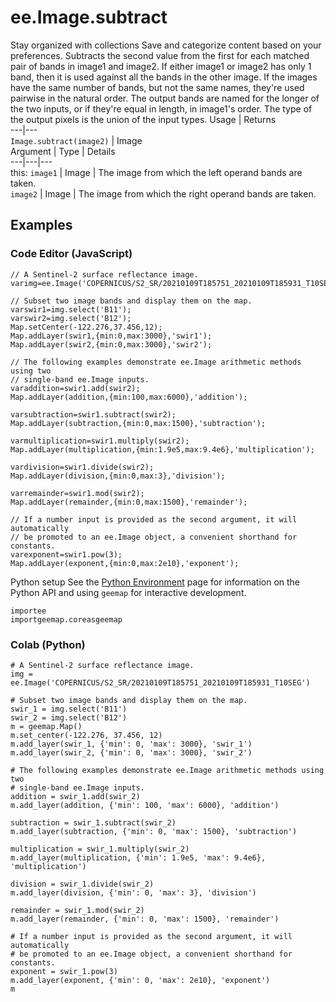  
#  ee.Image.subtract
Stay organized with collections  Save and categorize content based on your preferences. 
Subtracts the second value from the first for each matched pair of bands in image1 and image2. If either image1 or image2 has only 1 band, then it is used against all the bands in the other image. If the images have the same number of bands, but not the same names, they're used pairwise in the natural order. The output bands are named for the longer of the two inputs, or if they're equal in length, in image1's order. The type of the output pixels is the union of the input types. Usage | Returns  
---|---  
`Image.subtract(image2)` | Image  
Argument | Type | Details  
---|---|---  
this: `image1` | Image | The image from which the left operand bands are taken.  
`image2` | Image | The image from which the right operand bands are taken.  
## Examples
### Code Editor (JavaScript)
```
// A Sentinel-2 surface reflectance image.
varimg=ee.Image('COPERNICUS/S2_SR/20210109T185751_20210109T185931_T10SEG');

// Subset two image bands and display them on the map.
varswir1=img.select('B11');
varswir2=img.select('B12');
Map.setCenter(-122.276,37.456,12);
Map.addLayer(swir1,{min:0,max:3000},'swir1');
Map.addLayer(swir2,{min:0,max:3000},'swir2');

// The following examples demonstrate ee.Image arithmetic methods using two
// single-band ee.Image inputs.
varaddition=swir1.add(swir2);
Map.addLayer(addition,{min:100,max:6000},'addition');

varsubtraction=swir1.subtract(swir2);
Map.addLayer(subtraction,{min:0,max:1500},'subtraction');

varmultiplication=swir1.multiply(swir2);
Map.addLayer(multiplication,{min:1.9e5,max:9.4e6},'multiplication');

vardivision=swir1.divide(swir2);
Map.addLayer(division,{min:0,max:3},'division');

varremainder=swir1.mod(swir2);
Map.addLayer(remainder,{min:0,max:1500},'remainder');

// If a number input is provided as the second argument, it will automatically
// be promoted to an ee.Image object, a convenient shorthand for constants.
varexponent=swir1.pow(3);
Map.addLayer(exponent,{min:0,max:2e10},'exponent');
```

Python setup
See the [ Python Environment](https://developers.google.com/earth-engine/guides/python_install) page for information on the Python API and using `geemap` for interactive development.
```
importee
importgeemap.coreasgeemap
```

### Colab (Python)
```
# A Sentinel-2 surface reflectance image.
img = ee.Image('COPERNICUS/S2_SR/20210109T185751_20210109T185931_T10SEG')

# Subset two image bands and display them on the map.
swir_1 = img.select('B11')
swir_2 = img.select('B12')
m = geemap.Map()
m.set_center(-122.276, 37.456, 12)
m.add_layer(swir_1, {'min': 0, 'max': 3000}, 'swir_1')
m.add_layer(swir_2, {'min': 0, 'max': 3000}, 'swir_2')

# The following examples demonstrate ee.Image arithmetic methods using two
# single-band ee.Image inputs.
addition = swir_1.add(swir_2)
m.add_layer(addition, {'min': 100, 'max': 6000}, 'addition')

subtraction = swir_1.subtract(swir_2)
m.add_layer(subtraction, {'min': 0, 'max': 1500}, 'subtraction')

multiplication = swir_1.multiply(swir_2)
m.add_layer(multiplication, {'min': 1.9e5, 'max': 9.4e6}, 'multiplication')

division = swir_1.divide(swir_2)
m.add_layer(division, {'min': 0, 'max': 3}, 'division')

remainder = swir_1.mod(swir_2)
m.add_layer(remainder, {'min': 0, 'max': 1500}, 'remainder')

# If a number input is provided as the second argument, it will automatically
# be promoted to an ee.Image object, a convenient shorthand for constants.
exponent = swir_1.pow(3)
m.add_layer(exponent, {'min': 0, 'max': 2e10}, 'exponent')
m
```

